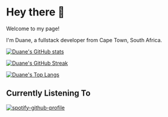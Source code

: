 # Hey there :wave:
Welcome to my page!

I'm Duane, a fullstack developer from Cape Town, South Africa.

[![Duane's GitHub stats](https://github-readme-stats.vercel.app/api?username=duanecilliers&theme=radical&show_icons=true&count_private=true)](https://github.com/anuraghazra/github-readme-stats)

[![Duane's GitHub Streak](https://github-readme-streak-stats.herokuapp.com?user=duanecilliers&theme=radical&date_format=M%20j%5B%2C%20Y%5D)](https://git.io/streak-stats)

[![Duane's Top Langs](https://github-readme-stats.vercel.app/api/top-langs/?username=duanecilliers&theme=radical&count_private=true&hide=php)](https://github.com/anuraghazra/github-readme-stats)

## Currently Listening To
[![spotify-github-profile](https://spotify-github-profile.vercel.app/api/view?uid=duanecilliers&cover_image=true&theme=natemoo-re&bar_color=53b14f&bar_color_cover=true)](https://github.com/kittinan/spotify-github-profile)

<!-- [![Duane's wakatime stats](https://github-readme-stats.vercel.app/api/wakatime?username=duane_reos&theme=radical)](https://github.com/anuraghazra/github-readme-stats) -->


<!--
**duanecilliers/duanecilliers** is a ✨ _special_ ✨ repository because its `README.md` (this file) appears on your GitHub profile.

Here are some ideas to get you started:

- 🔭 I’m currently working on ...
- 🌱 I’m currently learning ...
- 👯 I’m looking to collaborate on ...
- 🤔 I’m looking for help with ...
- 💬 Ask me about ...
- 📫 How to reach me: ...
- 😄 Pronouns: ...
- ⚡ Fun fact: ...
-->
